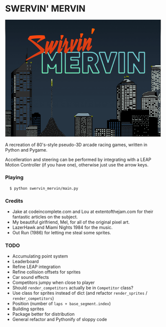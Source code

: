 # SWERVIN' MERVIN

![Swervin' Mervin](/lib/box.png?raw=true "Swervin' Mervin")

A recreation of 80's-style pseudo-3D arcade racing games, written in Python and Pygame.

Accelleration and steering can be performed by integrating with a LEAP Motion Controller (if you have one), otherwise just use the arrow keys.

### Playing

```
  $ python swervin_mervin/main.py 
```

### Credits

  * Jake at codeincomplete.com and Lou at extentofthejam.com for their fantastic articles on the subject.
  * My beautiful girlfriend, Mel, for all of the original pixel art.
  * LazerHawk and Miami Nights 1984 for the music.
  * Out Run (1986) for letting me steal some sprites.

### TODO
  
  * Accumulating point system
  * Leaderboard
  * Refine LEAP integration
  * Refine collision offsets for sprites
  * Car sound effects
  * Competitors jumpy when close to player
  * Should `render_competitors` actually be in `Competitor` class?
  * Use class for sprites instead of dict (and refactor `render_sprites` / `render_competitors`)
  * Position (number of `laps + base_segment.index`)
  * Building sprites
  * Package better for distribution
  * General refactor and Pythonify of sloppy code
